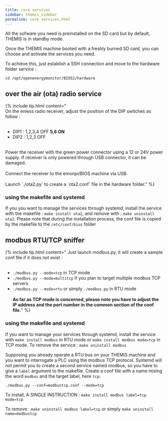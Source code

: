 ```yaml
---
title: core services
sidebar: themis_sidebar
permalink: core_services.html
---
```



All the sofware you need is preinstalled on the SD card but by default, THEMIS is in standby mode.

Once the THEMIS machine booted with a freshly burned SD card, you can choose and activate the services you need.

To achieve this, just establish a SSH connection and move to the hardware folder service :

```
cd /opt/openenergymonitor/BIOS2/hardware
```

## over the air (ota) radio service

{% include tip.html content="<br>
On the enless radio receiver, adjust the position of the DIP switches as follow :
<br><br>
- DIP1 : 1,2,3,4 OFF **5,6 ON**<br>
- DIP2 : 1,2,3 OFF
<br>
Power the receiver with the green power connector using a 12 or 24V power supply. If receiver is only powered through USB connector, it can be damaged.<br><br>
Connect the receiver to the emonpi/BIOS machine via USB.
<br><br>
Launch `./ota2.py` to create a `ota2.conf` file in the hardware folder."
%}

### using the makefile and systemd

If you you want to manage the services through systemd, install the service with the makefile : `make install ota2`, and remove with : `make uninstall ota2`. Please note that during the installation process, the conf file is copied by the makefile to the `/etc/conf/bios` folder

## modbus RTU/TCP sniffer

{% include tip.html content="
Just launch modbus.py, it will create a sample conf file if it does not exist : 
<br><br>
- `./modbus.py --mode=tcp` in TCP mode<br>
- `./modbus.py --mode=multitcp` if you plan to target multiple modbus TCP servers<br>
- `./modbus.py --mode=rtu` or simply `./modbus.py` in RTU mode
<br><br>
**As far as TCP mode is concerned, please note you have to adjust the IP address and the port number in the common section of the conf file.**" %}

### using the makefile and systemd
If you want to manage your services through systemd, install the service with `make install modbus` in RTU mode or `make install modbus mode=tcp` in TCP mode. To remove the service : `make uninstall modbus`

Supposing you already operate a RTU bus on your THEMIS machine and you want to interrogate a PLC using the modbus TCP protocol. Systemd will not permit you to create a second service named modbus, so you have to give a `label` argument to the makefile. Create a conf file with a name mixing the word `modbus` and the target label, here `tcp`:

```
./modbus.py --conf=modbustcp.conf --mode=tcp
```
To install, A SINGLE INSTRUCTION : `make install modbus label=tcp mode=tcp`

To remove : `make uninstall modbus label=tcp` or simply `make uninstall name=modbustcp`

